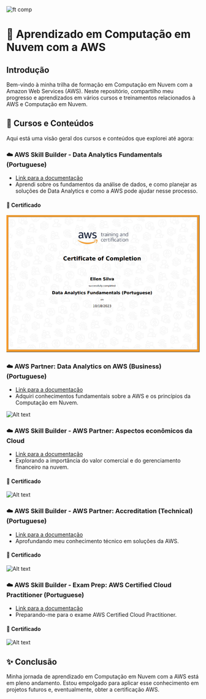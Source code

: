 ![ft comp](https://s3.sa-east-1.amazonaws.com/remotar-assets-prod/company-profile-covers/cl7god9gt00lx04wg4p2a93zt.jpg)

# 🚀 Aprendizado em Computação em Nuvem com a AWS

## Introdução
Bem-vindo à minha trilha de formação em Computação em Nuvem com a Amazon Web Services (AWS). Neste repositório, compartilho meu progresso e aprendizados em vários cursos e treinamentos relacionados à AWS e Computação em Nuvem.

## 📕 Cursos e Conteúdos
Aqui está uma visão geral dos cursos e conteúdos que explorei até agora:

### ☁️ AWS Skill Builder - Data Analytics Fundamentals (Portuguese)
- [Link para a documentação](AWS-DataAnalyticsFundamentals/README.md)
- Aprendi sobre os fundamentos da análise de dados, e como planejar as soluções de Data Analytics e como a AWS pode ajudar nesse processo.

#### 🎉 Certificado 

![Alt text](Certificados/certificado_data_analytics_fundamentals.PNG)

### ☁️ AWS Partner: Data Analytics on AWS (Business) (Portuguese)
- [Link para a documentação](AWS-DataAnalyticsOnAWS//README.md)
- Adquiri conhecimentos fundamentais sobre a AWS e os princípios da Computação em Nuvem.

![Alt text](Certificados/image-1.png)

### ☁️ AWS Skill Builder - AWS Partner: Aspectos econômicos da Cloud
- [Link para a documentação](AWS-PatherAspectosEconomicosDaCloud/README.md)
- Explorando a importância do valor comercial e do gerenciamento financeiro na nuvem.

#### 🎉 Certificado

![Alt text](Certificados/image-3.png)

### ☁️ AWS Skill Builder - AWS Partner: Accreditation (Technical) (Portuguese)
- [Link para a documentação]()
- Aprofundando meu conhecimento técnico em soluções da AWS.

#### 🎉 Certificado 

![Alt text](Certificados/image-2.png)


### ☁️ AWS Skill Builder - Exam Prep: AWS Certified Cloud Practitioner (Portuguese)
- [Link para a documentação](AWS-CertifiedCloudPractition/README.md)
- Preparando-me para o exame AWS Certified Cloud Practitioner.

#### 🎉 Certificado

![Alt text](Certificados/image-4.png)

## ✨ Conclusão
Minha jornada de aprendizado em Computação em Nuvem com a AWS está em pleno andamento. Estou empolgado para aplicar esse conhecimento em projetos futuros e, eventualmente, obter a certificação AWS. 
